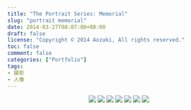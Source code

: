 ```yaml
---
title: "The Portrait Series: Memorial"
slug: "portrait memorial"
date: 2014-03-27T08:07:00+08:00
draft: false
license: "Copyright © 2014 Aozaki, All rights reserved."
toc: false
comment: false
categories: ["Portfolio"]
tags: 
- 摄影
- 人像
---
```


<center>
    <img src="https://img.aozaki-kuro.com/20140327_0001.jpg">
    <img src="https://img.aozaki-kuro.com/20140327_0002.jpg">
    <img src="https://img.aozaki-kuro.com/20140327_0003.jpg">
    <img src="https://img.aozaki-kuro.com/20140327_0004.jpg">
    <img src="https://img.aozaki-kuro.com/20140327_0005.jpg">
    <img src="https://img.aozaki-kuro.com/20140327_0006.jpg">
    <img src="https://img.aozaki-kuro.com/20140327_0007.jpg">
</center>
